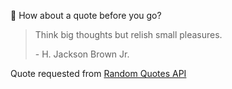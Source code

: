 📣 How about a quote before you go?

> Think big thoughts but relish small pleasures.
>
> <p>- H. Jackson Brown Jr.</p>

Quote requested from [Random Quotes API](https://github.com/lukePeavey/quotable)

